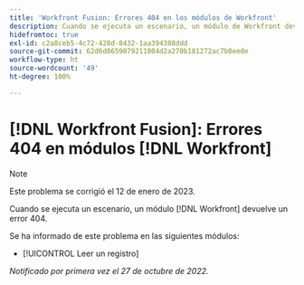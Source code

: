 ```yaml
---
title: 'Workfront Fusion: Errores 404 en los módulos de Workfront'
description: Cuando se ejecuta un escenario, un módulo de Workfront devuelve un error 404.
hidefromtoc: true
exl-id: c2a8ceb5-4c72-428d-8432-1aa394388ddd
source-git-commit: 62d6d8659079211804d2a270b181272ac7b0eede
workflow-type: ht
source-wordcount: '49'
ht-degree: 100%

---
```


# [!DNL Workfront Fusion]: Errores 404 en módulos [!DNL Workfront]

>[!NOTE]
>
>Este problema se corrigió el 12 de enero de 2023.

Cuando se ejecuta un escenario, un módulo [!DNL Workfront] devuelve un error 404.

Se ha informado de este problema en las siguientes módulos:

* [!UICONTROL Leer un registro]

_Notificado por primera vez el 27 de octubre de 2022._
